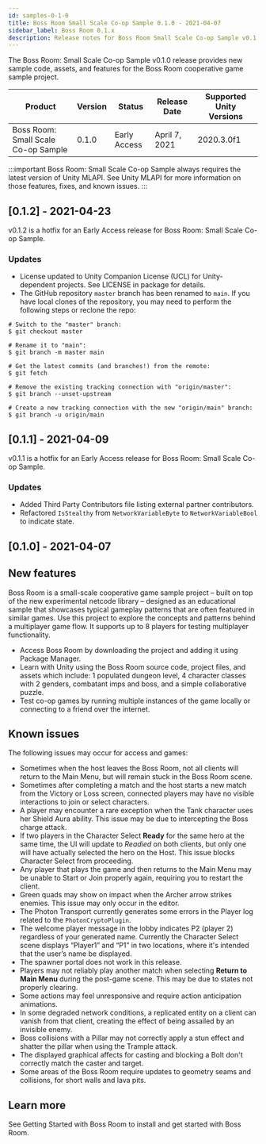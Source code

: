 ```yaml
---
id: samples-0-1-0
title: Boss Room Small Scale Co-op Sample 0.1.0 - 2021-04-07
sidebar_label: Boss Room 0.1.x
description: Release notes for Boss Room Small Scale Co-op Sample v0.1.0, the first release of the Boss Room sample project for Unity MLAPI.
---
```


The Boss Room: Small Scale Co-op Sample v0.1.0 release provides new sample code, assets, and features for the Boss Room cooperative game sample project. 

| Product | Version | Status | Release Date | Supported Unity Versions |
| -- | -- | -- | -- | -- |
| Boss Room: Small Scale Co-op Sample | 0.1.0 | Early Access | April 7, 2021 | 2020.3.0f1 |

:::important
Boss Room: Small Scale Co-op Sample always requires the latest version of Unity MLAPI. See Unity MLAPI for more information on those features, fixes, and known issues.
:::

## [0.1.2] - 2021-04-23

v0.1.2 is a hotfix for an Early Access release for Boss Room: Small Scale Co-op Sample.

### Updates

* License updated to Unity Companion License (UCL) for Unity-dependent projects. See LICENSE in package for details.
* The GitHub repository `master` branch has been renamed to `main`. If you have local clones of the repository, you may need to perform the following steps or reclone the repo:

```
# Switch to the "master" branch:
$ git checkout master

# Rename it to "main":
$ git branch -m master main

# Get the latest commits (and branches!) from the remote:
$ git fetch

# Remove the existing tracking connection with "origin/master":
$ git branch --unset-upstream

# Create a new tracking connection with the new "origin/main" branch:
$ git branch -u origin/main
```

## [0.1.1] - 2021-04-09

v0.1.1 is a hotfix for an Early Access release for Boss Room: Small Scale Co-op Sample.

### Updates

* Added Third Party Contributors file listing external partner contributors.
* Refactored `IsStealthy` from `NetworkVariableByte` to `NetworkVariableBool` to indicate state.

## [0.1.0] - 2021-04-07

## New features

Boss Room is a small-scale cooperative game sample project – built on top of the new experimental netcode library – designed as an educational sample that showcases typical gameplay patterns that are often featured in similar games. Use this project to explore the concepts and patterns behind a multiplayer game flow. It supports up to 8 players for testing multiplayer functionality.

* Access Boss Room by downloading the project and adding it using Package Manager.
* Learn with Unity using the Boss Room source code, project files, and assets which include: 1 populated dungeon level, 4 character classes with 2 genders, combatant imps and boss, and a simple collaborative puzzle.
* Test co-op games by running multiple instances of the game locally or connecting to a friend over the internet.

## Known issues

The following issues may occur for access and games:

* Sometimes when the host leaves the Boss Room, not all clients will return to the Main Menu, but will remain stuck in the Boss Room scene. <!-- GOMPS-439-->
* Sometimes after completing a match and the host starts a new match from the Victory or Loss screen, connected players may have no visible interactions to join or select characters. <!-- GOMPS-464 GOMPS-506 -->
* A player may encounter a rare exception when the Tank character uses her Shield Aura ability. This issue may be due to intercepting the Boss charge attack. <!-- GOMPS-435 -->
* If two players in the Character Select **Ready** for the same hero at the same time, the UI will update to *Readied* on both clients, but only one will have actually selected the hero on the Host. This issue blocks Character Select from proceeding.  <!-- GOMPS-390 -->
* Any player that plays the game and then returns to the Main Menu may be unable to Start or Join properly again, requiring you to restart the client. <!-- GOMPS-355 -->
* Green quads may show on impact when the Archer arrow strikes enemies. This issue may only occur in the editor. <!-- GOMPS-460 -->
* The Photon Transport currently generates some errors in the Player log related to the `PhotonCryptoPlugin`. <!-- GOMPS-453 -->
* The welcome player message in the lobby indicates P2 (player 2) regardless of your generated name. Currently the Character Select scene displays “Player1” and “P1” in two locations, where it's intended that the user’s name be displayed.  <!-- GOMPS-428 --> 
* The spawner portal does not work in this release. <!-- PR #172 -->
* Players may not reliably play another match when selecting **Return to Main Menu** during the post-game scene. This may be due to states not properly clearing. <!-- PR #246-->
* Some actions may feel unresponsive and require action anticipation animations.
* In some degraded network conditions, a replicated entity on a client can vanish from that client, creating the effect of being assailed by an invisible enemy. <!-- GOMPS-380-->
* Boss collisions with a Pillar may not correctly apply a stun effect and shatter the pillar when using the Trample attack. <!-- PR #206 gomps-330 -->
* The displayed graphical affects for casting and blocking a Bolt don't correctly match the caster and target.  <!-- gomps-417 PR #223-->
* Some areas of the Boss Room require updates to geometry seams and collisions, for short walls and lava pits. <!-- GOMPS-289-->

## Learn more

See Getting Started with Boss Room to install and get started with Boss Room.
